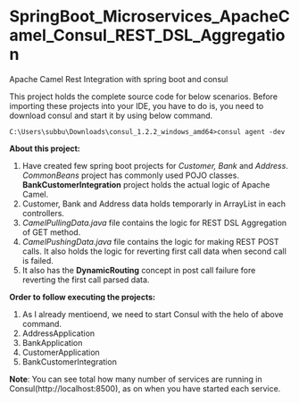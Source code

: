 # SpringBoot_Microservices_ApacheCamel_Consul_REST_DSL_Aggregation
Apache Camel Rest Integration with spring boot and consul

This project holds the complete source code for below scenarios. Before importing these projects into your IDE, you have to do is, you need to download consul and start it by using below command.
```
C:\Users\subbu\Downloads\consul_1.2.2_windows_amd64>consul agent -dev
```

**About this project:**
1. Have created few spring boot projects for *Customer, Bank* and *Address*. *CommonBeans* project has commonly used POJO classes. **BankCustomerIntegration** project holds the actual logic of Apache Camel.
2. Customer, Bank and Address data holds temporarly in ArrayList in each controllers.
3. *CamelPullingData.java* file contains the logic for REST DSL Aggregation of GET method.
4. *CamelPushingData.java* file contains the logic for making REST POST calls. It also holds the logic for reverting first call data when second call is failed.
5. It also has the **DynamicRouting** concept in post call failure fore reverting the first call parsed data.

**Order to follow executing the projects:**
1. As I already mentioend, we need to start Consul with the helo of above command.
2. AddressApplication
3. BankApplication
4. CustomerApplication
5. BankCustomerIntegration

**Note**: You can see total how many number of services are running in Consul(http://localhost:8500), as on when you have started each service.
